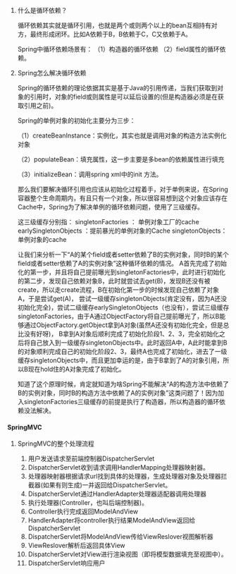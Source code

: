 1. 什么是循环依赖？
   
   循环依赖其实就是循环引用，也就是两个或则两个以上的bean互相持有对方，最终形成闭环。比如A依赖于B，B依赖于C，C又依赖于A。
   
   Spring中循环依赖场景有： 
   （1）构造器的循环依赖 
   （2）field属性的循环依赖。

2. Spring怎么解决循环依赖
    
   Spring的循环依赖的理论依据其实是基于Java的引用传递，当我们获取到对象的引用时，对象的field或则属性是可以延后设置的(但是构造器必须是在获取引用之前)。   
   
   Spring的单例对象的初始化主要分为三步：
   
   （1）createBeanInstance：实例化，其实也就是调用对象的构造方法实例化对象
   
   （2）populateBean：填充属性，这一步主要是多bean的依赖属性进行填充
   
   （3）initializeBean：调用spring xml中的init 方法。
   
   那么我们要解决循环引用也应该从初始化过程着手，对于单例来说，在Spring容器整个生命周期内，有且只有一个对象，所以很容易想到这个对象应该存在Cache中，Spring为了解决单例的循环依赖问题，使用了三级缓存。
   
   这三级缓存分别指： 
   singletonFactories ： 单例对象工厂的cache 
   earlySingletonObjects ：提前暴光的单例对象的Cache 
   singletonObjects：单例对象的cache
   
   让我们来分析一下“A的某个field或者setter依赖了B的实例对象，同时B的某个field或者setter依赖了A的实例对象”这种循环依赖的情况。
   A首先完成了初始化的第一步，并且将自己提前曝光到singletonFactories中，此时进行初始化的第二步，发现自己依赖对象B，此时就尝试去get(B)，发现B还没有被create，所以走create流程，B在初始化第一步的时候发现自己依赖了对象A，于是尝试get(A)，
   尝试一级缓存singletonObjects(肯定没有，因为A还没初始化完全)，尝试二级缓存earlySingletonObjects（也没有），尝试三级缓存singletonFactories，由于A通过ObjectFactory将自己提前曝光了，所以B能够通过ObjectFactory.getObject拿到A对象(虽然A还没有初始化完全，但是总比没有好呀)，
   B拿到A对象后顺利完成了初始化阶段1、2、3，完全初始化之后将自己放入到一级缓存singletonObjects中。此时返回A中，A此时能拿到B的对象顺利完成自己的初始化阶段2、3，最终A也完成了初始化，进去了一级缓存singletonObjects中，而且更加幸运的是，由于B拿到了A的对象引用，所以B现在hold住的A对象完成了初始化。
   
   知道了这个原理时候，肯定就知道为啥Spring不能解决“A的构造方法中依赖了B的实例对象，同时B的构造方法中依赖了A的实例对象”这类问题了！因为加入singletonFactories三级缓存的前提是执行了构造器，所以构造器的循环依赖没法解决。

#### SpringMVC
1. SpringMVC的整个处理流程
   
   1. 用户发送请求至前端控制器DispatcherServlet
   2. DispatcherServlet收到请求调用HandlerMapping处理器映射器。
   3. 处理器映射器根据请求url找到具体的处理器，生成处理器对象及处理器拦截器(如果有则生成)一并返回给DispatcherServlet。
   4. DispatcherServlet通过HandlerAdapter处理器适配器调用处理器
   5. 执行处理器(Controller，也叫后端控制器)。
   6. Controller执行完成返回ModelAndView
   7. HandlerAdapter将controller执行结果ModelAndView返回给DispatcherServlet
   8. DispatcherServlet将ModelAndView传给ViewReslover视图解析器
   9. ViewReslover解析后返回具体View
   10. DispatcherServlet对View进行渲染视图（即将模型数据填充至视图中）。
   11. DispatcherServlet响应用户
